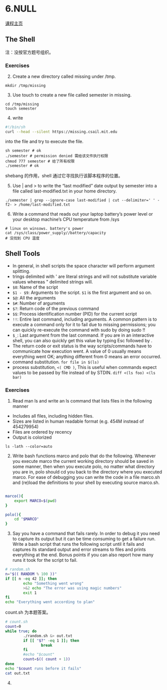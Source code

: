 # 6.NULL
[课程主页](https://missing.csail.mit.edu/)

## The Shell
注：没按官方题号组织。
### Exercises
2. Create a new directory called missing under /tmp.
```shell
mkdir /tmp/missing
```


3. Use touch to create a new file called semester in missing.
```shell
cd /tmp/missing
touch semester
```


4. write 

```bash
#!/bin/sh
curl --head --silent https://missing.csail.mit.edu
```
into the file and try to execute the file.
```shell
sh semester # ok
./semester # permission denied 需给该文件执行权限
chmod 777 semester # 给了所有权限
./semester # ok
```
shebang 的作用，shell 通过它寻找执行该脚本程序的位置。


5. Use | and > to write the “last modified” date output by semester into a file called last-modified.txt in your home directory.
```shell
./semester | grep --ignore-case last-modified | cut --delimiter=' ' -f2- > /home/last-modified.txt
```


6. Write a command that reads out your laptop battery’s power level or your desktop machine’s CPU temperature from /sys
```shell
# linux on winsows. battery's power
cat /sys/class/power_supply//battery/capacity
# 没找到 CPU 温度
```

## Shell Tools
- In general, in shell scripts the space character will perform argument splitting. 
- trings delimited with ' are literal strings and will not substitute variable values whereas " delimited strings will.
- ``$0``: Name of the script
- ``$1 - $9``: Arguments to the script. ``$1`` is the first argument and so on.
- ``$@``: All the arguments
- ``$#``: Number of arguments
- ``$?``: Return code of the previous command
- ``$$``: Process identification number (PID) for the current script
- ``!!``: Entire last command, including arguments. A common pattern is to execute a command only for it to fail due to missing permissions; you can quickly re-execute the command with sudo by doing sudo !!
- ``$_``: Last argument from the last command. If you are in an interactive shell, you can also quickly get this value by typing Esc followed by .
- The return code or exit status is the way scripts/commands have to communicate how execution went. A value of 0 usually means everything went OK; anything different from 0 means an error occurred.
- command substitution. ``for file in $(ls)``
- process substitution, ``<( CMD )``, This is useful when commands expect values to be passed by file instead of by STDIN. ``diff <(ls foo) <(ls bar)``

### Exercises
1. Read man ls and write an ls command that lists files in the following manner
- Includes all files, including hidden files.
- Sizes are listed in human readable format (e.g. 454M instead of 454279954)
- Files are ordered by recency
- Output is colorized

```shell
ls -lath --color=auto
```

2.  Write bash functions marco and polo that do the following. Whenever you execute marco the current working directory should be saved in some manner, then when you execute polo, no matter what directory you are in, polo should cd you back to the directory where you executed marco. For ease of debugging you can write the code in a file marco.sh and (re)load the definitions to your shell by executing source marco.sh.

```bash

marco(){
    export MARCO=$(pwd)
}

polo(){
    cd "$MARCO"
}

```

3. Say you have a command that fails rarely. In order to debug it you need to capture its output but it can be time consuming to get a failure run. Write a bash script that runs the following script until it fails and captures its standard output and error streams to files and prints everything at the end. Bonus points if you can also report how many runs it took for the script to fail.

```bash
# random.sh
n="$(( RANDOM % 100 ))"
if [[ n -eq 42 ]]; then
        echo "Something went wrong"
        >&2 echo "The error was using magic numbers"
        exit 1
fi
echo "Everything went according to plan"

```
count.sh 为本题答案。

```bash
# count.sh
count=0
while true; do
        ./random.sh &> out.txt
        if [[ "$?" -eq 1 ]]; then
                break
        fi
        #echo "$count"
        count=$(( count + 1))
done
echo "$count runs before it fails"
cat out.txt
```

4. 